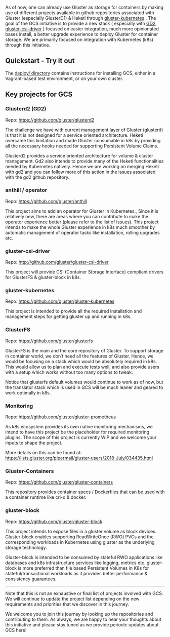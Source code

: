 As of now, one can already use Gluster as storage for containers by making use of different projects available in github repositories associated with Gluster (especially GlusterD1) & Heketi through [gluster-kubernetes](https://github.com/gluster/gluster-kubernetes) . The goal of the GCS initiative is to provide a new stack ( especially with [GD2](https://github.com/gluster/glusterd2), [gluster-csi-driver](https://github.com/gluster/gluster-csi-driver) ) focused on easier integration, much more opinionated bases install, a better upgrade experience to deploy Gluster for container storage. We are primarily focused on integration with Kubernetes (k8s) through this initiative.

## Quickstart - Try it out

The [deploy/ directory](deploy/) contains instructions for installing GCS,
either in a Vagrant-based test environment, or on your own cluster.

## Key projects for GCS

### Glusterd2 (GD2)

Repo: https://github.com/gluster/glusterd2

The challenge we have with current management layer of Gluster (glusterd) is that it is not designed for a service oriented architecture. Heketi overcame this limitation and made Gluster consumable in k8s by providing all the necessary hooks needed for supporting Persistent Volume Claims.

Glusterd2 provides a service oriented architecture for volume & cluster management. Gd2 also intends to provide many of the Heketi functionalities needed by Kubernetes natively. Hence we are working on merging Heketi with gd2 and you can follow more of this action in the issues associated with the gd2 github repository.

### anthill / operator
Repo: https://github.com/gluster/anthill

This project aims to add an operator for Gluster in Kubernetes., Since it is relatively new, there are areas where you can contribute to make the operator experience better (please refer to the list of issues). This project intends to make the whole Gluster experience in k8s much smoother by automatic management of operator tasks like installation, rolling upgrades etc.

### gluster-csi-driver
Repo: http://github.com/gluster/gluster-csi-driver

This project will provide CSI (Container Storage Interface) compliant drivers for GlusterFS & gluster-block in k8s. 

### gluster-kubernetes
Repo: https://github.com/gluster/gluster-kubernetes

This project is intended to provide all the required installation and management steps for getting gluster up and running in k8s.

### GlusterFS
Repo: https://github.com/gluster/glusterfs

GlusterFS is the main and the core repository of Gluster. To support storage in container world, we don’t need all the features of Gluster. Hence, we would be focusing on a stack which would be absolutely required in k8s. This would allow us to plan and execute tests well, and also provide users with a setup which works without too many options to tweak.

Notice that glusterfs default volumes would continue to work as of now, but the translator stack which is used in GCS will be much leaner and geared to work optimally in k8s. 

### Monitoring
Repo: https://github.com/gluster/gluster-prometheus

As k8s ecosystem provides its own native monitoring mechanisms, we intend to have this project be the placeholder for required monitoring plugins. The scope of this project is currently WIP and we welcome your inputs to shape the project.

More details on this can be found at: https://lists.gluster.org/pipermail/gluster-users/2018-July/034435.html


### Gluster-Containers

Repo: https://github.com/gluster/gluster-containers

This repository provides container specs / Dockerfiles that can be used with a container runtime like cri-o & docker.

### gluster-block
Repo: https://github.com/gluster/gluster-block

This project intends to expose files in a gluster volume as block devices. Gluster-block enables supporting ReadWriteOnce (RWO) PVCs and the corresponding workloads in Kubernetes using gluster as the underlying storage technology.

Gluster-block is intended to be consumed by stateful RWO applications like databases and k8s infrastructure services like logging, metrics etc. gluster-block is more preferred than file based Persistent Volumes in K8s for stateful/transactional workloads as it provides better performance & consistency guarantees.

----

Note that this is not an exhaustive or final list of projects involved with GCS. We will continue to update the project list depending on the new requirements and priorities that we discover in this journey.

We welcome you to join this journey by looking up the repositories and contributing to them. As always, we are happy to hear your thoughts about this initiative and please stay tuned as we provide periodic updates about GCS here!

